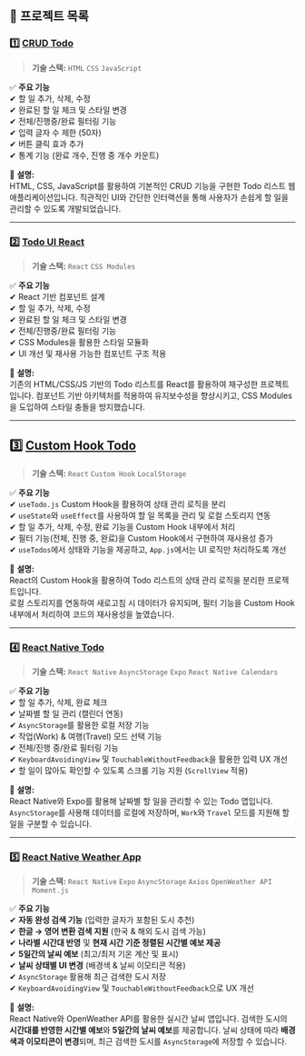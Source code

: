 ## 📂 프로젝트 목록

### 1️⃣ [CRUD Todo](./crud-todo)
> **기술 스택:** `HTML` `CSS` `JavaScript`

✅ **주요 기능**  
✔ 할 일 추가, 삭제, 수정  
✔ 완료된 할 일 체크 및 스타일 변경  
✔ 전체/진행중/완료 필터링 기능  
✔ 입력 글자 수 제한 (50자)  
✔ 버튼 클릭 효과 추가  
✔ 통계 기능 (완료 개수, 진행 중 개수 카운트)

📌 **설명:**  
HTML, CSS, JavaScript를 활용하여 기본적인 CRUD 기능을 구현한 Todo 리스트 웹 애플리케이션입니다. 
직관적인 UI와 간단한 인터랙션을 통해 사용자가 손쉽게 할 일을 관리할 수 있도록 개발되었습니다.

---

### 2️⃣ [Todo UI React](./todo-ui-react)
> **기술 스택:** `React` `CSS Modules`

✅ **주요 기능**  
✔ React 기반 컴포넌트 설계  
✔ 할 일 추가, 삭제, 수정  
✔ 완료된 할 일 체크 및 스타일 변경  
✔ 전체/진행중/완료 필터링 기능  
✔ CSS Modules을 활용한 스타일 모듈화  
✔ UI 개선 및 재사용 가능한 컴포넌트 구조 적용  

📌 **설명:**  
기존의 HTML/CSS/JS 기반의 Todo 리스트를 React를 활용하여 재구성한 프로젝트입니다. 
컴포넌트 기반 아키텍처를 적용하여 유지보수성을 향상시키고, CSS Modules을 도입하여 스타일 충돌을 방지했습니다.

---

## 3️⃣ [Custom Hook Todo](./custom-hook-todo)
> **기술 스택:** `React` `Custom Hook` `LocalStorage`

✅ **주요 기능**  
✔ `useTodo.js` Custom Hook을 활용하여 상태 관리 로직을 분리  
✔ `useState`와 `useEffect`를 사용하여 할 일 목록을 관리 및 로컬 스토리지 연동  
✔ 할 일 추가, 삭제, 수정, 완료 기능을 Custom Hook 내부에서 처리  
✔ 필터 기능(전체, 진행 중, 완료)을 Custom Hook에서 구현하여 재사용성 증가  
✔ `useTodos`에서 상태와 기능을 제공하고, `App.js`에서는 UI 로직만 처리하도록 개선  

📌 **설명:**  
React의 Custom Hook을 활용하여 Todo 리스트의 상태 관리 로직을 분리한 프로젝트입니다.  
로컬 스토리지를 연동하여 새로고침 시 데이터가 유지되며, 필터 기능을 Custom Hook 내부에서 처리하여 코드의 재사용성을 높였습니다.

---

### 4️⃣ [React Native Todo](./react-native-todo)  
> **기술 스택:** `React Native` `AsyncStorage` `Expo` `React Native Calendars`

✅ **주요 기능**  
✔ 할 일 추가, 삭제, 완료 체크  
✔ 날짜별 할 일 관리 (캘린더 연동)  
✔ `AsyncStorage`를 활용한 로컬 저장 기능  
✔ 작업(Work) & 여행(Travel) 모드 선택 기능  
✔ 전체/진행 중/완료 필터링 기능  
✔ `KeyboardAvoidingView` 및 `TouchableWithoutFeedback`을 활용한 입력 UX 개선  
✔ 할 일이 많아도 확인할 수 있도록 스크롤 기능 지원 (`ScrollView` 적용) 

📌 **설명:**  
React Native와 Expo를 활용해 날짜별 할 일을 관리할 수 있는 Todo 앱입니다.  
`AsyncStorage`를 사용해 데이터를 로컬에 저장하며, `Work`와 `Travel` 모드를 지원해 할 일을 구분할 수 있습니다. 

---

### 5️⃣ [React Native Weather App](./react-native-weather)  
> **기술 스택:** `React Native` `Expo` `AsyncStorage` `Axios` `OpenWeather API` `Moment.js`

✅ **주요 기능**  
✔ **자동 완성 검색 기능** (입력한 글자가 포함된 도시 추천)  
✔ **한글 → 영어 변환 검색 지원** (한국 & 해외 도시 검색 가능)  
✔ **나라별 시간대 반영** 및 **현재 시간 기준 정렬된 시간별 예보 제공**  
✔ **5일간의 날씨 예보** (최고/최저 기온 계산 및 표시)  
✔ **날씨 상태별 UI 변경** (배경색 & 날씨 이모티콘 적용)  
✔ `AsyncStorage` 활용해 최근 검색한 도시 저장  
✔ `KeyboardAvoidingView` 및 `TouchableWithoutFeedback`으로 UX 개선  

📌 **설명:**  
React Native와 OpenWeather API를 활용한 실시간 날씨 앱입니다.
검색한 도시의 **시간대를 반영한 시간별 예보**와 **5일간의 날씨 예보**를 제공합니다.
날씨 상태에 따라 **배경색과 이모티콘이 변경**되며, 최근 검색한 도시를 `AsyncStorage`에 저장할 수 있습니다.




